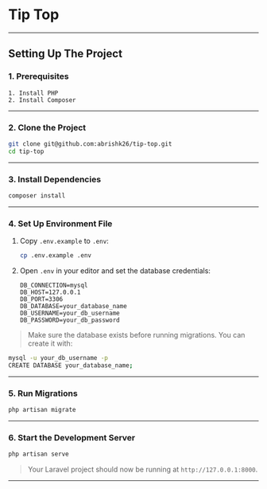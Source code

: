 # Tip Top
---

## Setting Up The Project

### 1. Prerequisites

    1. Install PHP
    2. Install Composer

---

### 2. Clone the Project

```bash
git clone git@github.com:abrishk26/tip-top.git
cd tip-top
```
---

### 3. Install Dependencies

```bash
composer install
```
---

### 4. Set Up Environment File

1. Copy `.env.example` to `.env`:

    ```bash
    cp .env.example .env
    ```
2. Open `.env` in your editor and set the database credentials:

    ```env
    DB_CONNECTION=mysql
    DB_HOST=127.0.0.1
    DB_PORT=3306
    DB_DATABASE=your_database_name
    DB_USERNAME=your_db_username
    DB_PASSWORD=your_db_password
    ```
> Make sure the database exists before running migrations. You can create it with:

```bash
mysql -u your_db_username -p
CREATE DATABASE your_database_name;
```
---

### 5. Run Migrations

```bash
php artisan migrate
```
---

### 6. Start the Development Server

```bash
php artisan serve
```
> Your Laravel project should now be running at `http://127.0.0.1:8000`.

---
